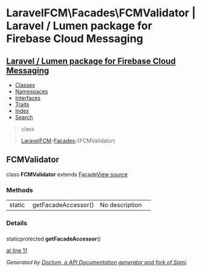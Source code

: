 # LaravelFCM\Facades\FCMValidator | Laravel / Lumen package for Firebase Cloud Messaging    

## [Laravel / Lumen package for Firebase Cloud Messaging](../../index.md)

- [Classes](../../classes.md)
- [Namespaces](../../namespaces.md)
- [Interfaces](../../interfaces.md)
- [Traits](../../traits.md)
- [Index](../../doc-index.md)
- [Search](../../search.md)

>class

>    [LaravelFCM](../../LaravelFCM.md)` / `[Facades](../../LaravelFCM/Facades.md)` / `(FCMValidator)
## FCMValidator

class **FCMValidator**        extends <abbr title="Illuminate\Support\Facades\Facade">Facade</abbr>[View source](https://github.com/code-lts/Laravel-FCM/blob/main/Facades/FCMValidator.php)






### Methods

|   |   |   |   |
|---|---|---|---|
|static&nbsp;|<a name="#method_getFacadeAccessor"></a>getFacadeAccessor()|No description||


### Details
<a name id="method_getFacadeAccessor"></a>

### 
staticprotected  **getFacadeAccessor**()

[at line 11](https://github.com/code-lts/Laravel-FCM/blob/main/Facades/FCMValidator.php#L11)


_Generated by [Doctum, a API Documentation generator and fork of Sami](https://github.com/code-lts/doctum)._